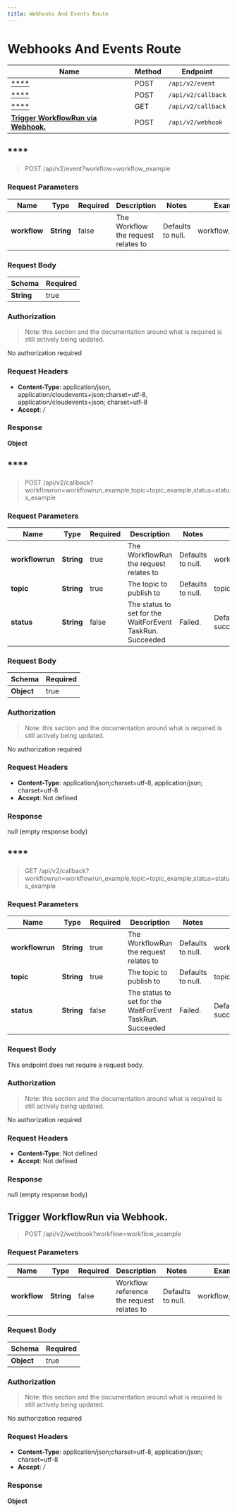 ```yaml
---
title: Webhooks And Events Route
---
```


# Webhooks And Events Route




| Name | Method | Endpoint |
|------------- | ------------- | -------------|
| [****](#) | POST | `/api/v2/event` |
| [****](#) | POST | `/api/v2/callback` |
| [****](#) | GET | `/api/v2/callback` |
| [**Trigger WorkflowRun via Webhook.**](#trigger-workflow-runvia-webhook) | POST | `/api/v2/webhook` |


<a name="acceptEvent1"></a>

## ****

> POST /api/v2/event?workflow=workflow_example


### Request Parameters


| Name | Type | Required | Description | Notes | Example |
| ---- | ---- | -------- | ----------- | --- |---|
| **workflow** | **String** | false | The Workflow the request relates to | Defaults to null. | workflow_example


### Request Body
| Schema | Required | 
| ------ | --- | 
| **String** | true |


### Authorization

> Note: this section and the documentation around what is required is still actively being updated.

No authorization required

### Request Headers

- **Content-Type**: application/json, application/cloudevents+json;charset=utf-8, application/cloudevents+json; charset=utf-8
- **Accept**: */*

### Response

**Object**

<a name="acceptWaitForEvent"></a>

## ****

> POST /api/v2/callback?workflowrun=workflowrun_example,topic=topic_example,status=status_example


### Request Parameters


| Name | Type | Required | Description | Notes | Example |
| ---- | ---- | -------- | ----------- | --- |---|
| **workflowrun** | **String** | true | The WorkflowRun the request relates to | Defaults to null. | workflowrun_example
| **topic** | **String** | true | The topic to publish to | Defaults to null. | topic_example
| **status** | **String** | false | The status to set for the WaitForEvent TaskRun. Succeeded | Failed. | Defaults to succeeded. | status_example


### Request Body
| Schema | Required | 
| ------ | --- | 
| **Object** | true |


### Authorization

> Note: this section and the documentation around what is required is still actively being updated.

No authorization required

### Request Headers

- **Content-Type**: application/json;charset=utf-8, application/json; charset=utf-8
- **Accept**: Not defined

### Response

null (empty response body)

<a name="acceptWaitForEvent1"></a>

## ****

> GET /api/v2/callback?workflowrun=workflowrun_example,topic=topic_example,status=status_example


### Request Parameters


| Name | Type | Required | Description | Notes | Example |
| ---- | ---- | -------- | ----------- | --- |---|
| **workflowrun** | **String** | true | The WorkflowRun the request relates to | Defaults to null. | workflowrun_example
| **topic** | **String** | true | The topic to publish to | Defaults to null. | topic_example
| **status** | **String** | false | The status to set for the WaitForEvent TaskRun. Succeeded | Failed. | Defaults to succeeded. | status_example


### Request Body
This endpoint does not require a request body.

### Authorization

> Note: this section and the documentation around what is required is still actively being updated.

No authorization required

### Request Headers

- **Content-Type**: Not defined
- **Accept**: Not defined

### Response

null (empty response body)

<a name="acceptWebhookEvent"></a>

## **Trigger WorkflowRun via Webhook.**

> POST /api/v2/webhook?workflow=workflow_example


### Request Parameters


| Name | Type | Required | Description | Notes | Example |
| ---- | ---- | -------- | ----------- | --- |---|
| **workflow** | **String** | false | Workflow reference the request relates to | Defaults to null. | workflow_example


### Request Body
| Schema | Required | 
| ------ | --- | 
| **Object** | true |


### Authorization

> Note: this section and the documentation around what is required is still actively being updated.

No authorization required

### Request Headers

- **Content-Type**: application/json;charset=utf-8, application/json; charset=utf-8
- **Accept**: */*

### Response

**Object**

